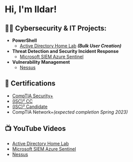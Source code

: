 <h1>Hi, I'm Ildar! <br/><a href="https://www.linkedin.com/in/ildar-agishev/"></a>

<h2>👨‍💻 Cybersecurity & IT Projects:</h2>

- <b>PowerShell</b>
  - [Active Directory Home Lab](https://github.com/Ildar-Agishev/AD-with-Powershell) <b><i>(Bulk User Creation)</b></i>
- <b>Threat Detection and Security Incident Response</b>
  - [Microsoft SIEM Azure Sentinel](https://github.com/Ildar-Agishev/Azure-Sentinel-SIEM-Lab) 
- <b>Vulnerability Management</b>
  - [Nessus](https://github.com/Ildar-Agishev/VM-with-Nessus)
  

<h2>📃 Certifications</h2>

- [CompTIA Security+](https://www.credly.com/badges/806d37f7-ce41-4b4d-a021-7168b3f27d32/public_url)
- [(ISC)² СС](https://www.credly.com/badges/97d0477e-612e-4137-8d50-aff17629483d/public_url)
- [(ISC)² Candidate](https://www.credly.com/badges/b52604cd-5839-4122-861e-11bfcab524dc/public_url)
- CompTIA Network+<i>(expected completion Spring 2023)</i>

<h2>📺 YouTube Videos</h2>

- [Active Directory Home Lab](https://youtu.be/cNe-jA5rySo)
- [Microsoft SIEM Azure Sentinel](https://youtu.be/IoEtW0O1o74)
- [Nessus](https://youtu.be/JhDxiwLyQrE)






[linkedin]: https://www.linkedin.com/in/ildar-agishev/

<!--
**joshmadakor1/joshmadakor1** is a ✨ _special_ ✨ repository because its `README.md` (this file) appears on your GitHub profile.

Here are some ideas to get you started:

- 🔭 I’m currently working on ...
- 🌱 I’m currently learning ...
- 👯 I’m looking to collaborate on ...
- 🤔 I’m looking for help with ...
- 💬 Ask me about ...
- 📫 How to reach me: ...
- 😄 Pronouns: ...
- ⚡ Fun fact: ...
-->
